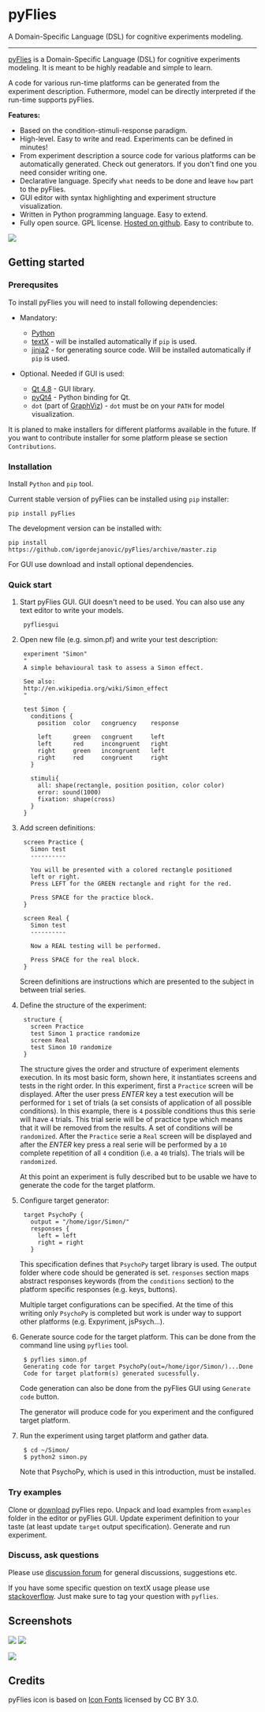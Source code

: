 # pyFlies

A Domain-Specific Language (DSL) for cognitive experiments modeling.

---


[pyFlies](https://github.com/igordejanovic/pyFlies/) is a Domain-Specific
Language (DSL) for cognitive experiments modeling. It is meant to be highly
readable and simple to learn.

A code for various run-time platforms can be generated from the experiment
description. Futhermore, model can be directly interpreted if the run-time
supports pyFlies.

**Features:**

 * Based on the condition-stimuli-response paradigm.
 * High-level. Easy to write and read. Experiments can be defined in minutes!
 * From experiment description a source code for various platforms can be
   automatically generated. Check out generators. If you don't find one you need
   consider writing one.
 * Declarative language. Specify `what` needs to be done and leave `how` part to the pyFlies.
 * GUI editor with syntax highlighting and experiment structure visualization.
 * Written in Python programming language. Easy to extend.
 * Fully open source. GPL license.
   [Hosted on github](https://github.com/igordejanovic/pyflies). Easy to contribute to.

<a href="images/Architecture.png" target="_blank"><img src="images/Architecture.png"/></a>

## Getting started

### Prerequsites

To install pyFlies you will need to install following dependencies:

- Mandatory:

    * [Python](https://www.python.org/)
    * [textX](https://github.com/igordejanovic/textX) - will be installed
      automatically if `pip` is used.
    * [jinja2](http://jinja.pocoo.org/) - for generating source code. Will be
      installed automatically if `pip` is used.

- Optional. Needed if GUI is used:

    * [Qt 4.8](http://www.qt.io/developers/) - GUI library.
    * [pyQt4](http://www.riverbankcomputing.co.uk/software/pyqt/intro) - Python
      binding for Qt.
    * `dot` (part of [GraphViz](http://www.graphviz.org/)) - `dot` must be on your
      `PATH` for model visualization.

It is planed to make installers for different platforms available in the future.
If you want to contribute installer for some platform please se section
`Contributions`.


### Installation

Install `Python` and `pip` tool.

Current stable version of pyFlies can be installed using `pip` installer:

    pip install pyFlies

The development version can be installed with:

    pip install https://github.com/igordejanovic/pyFlies/archive/master.zip

For GUI use download and install optional dependencies.


### Quick start

1. Start pyFlies GUI. GUI doesn't need to be used. You can also use any text
   editor to write your models.

        pyfliesgui

2. Open new file (e.g. simon.pf) and write your test description:

        experiment "Simon"
        "
        A simple behavioural task to assess a Simon effect.

        See also:
        http://en.wikipedia.org/wiki/Simon_effect
        "

        test Simon {
          conditions {
            position  color   congruency    response

            left      green   congruent     left
            left      red     incongruent   right
            right     green   incongruent   left
            right     red     congruent     right
          }

          stimuli{
            all: shape(rectangle, position position, color color)
            error: sound(1000)
            fixation: shape(cross)
          }
        }

3. Add screen definitions:

        screen Practice {
          Simon test
          ----------

          You will be presented with a colored rectangle positioned
          left or right.
          Press LEFT for the GREEN rectangle and right for the red.

          Press SPACE for the practice block.
        }

        screen Real {
          Simon test
          ----------

          Now a REAL testing will be performed.

          Press SPACE for the real block.
        }

    Screen definitions are instructions which are presented to the subject
    in between trial series.

4. Define the structure of the experiment:

        structure {
          screen Practice
          test Simon 1 practice randomize
          screen Real
          test Simon 10 randomize
        }

    The structure gives the order and structure of experiment elements
    execution. In its most basic form, shown here, it instantiates screens and
    tests in the right order. In this experiment, first a `Practice` screen will
    be displayed. After the user press *ENTER* key a test execution will be
    performed for `1` set of trials (a set consists of application of all
    possible conditions). In this example, there is `4` possible conditions thus
    this serie will have `4` trials. This trial serie will be of practice type
    which means that it will be removed from the results. A set of conditions
    will be `randomized`. After the `Practice` serie a `Real` screen
    will be displayed and after the *ENTER* key press a real serie will be
    performed by a `10` complete repetition of all `4` condition (i.e. a `40`
    trials). The trials will be `randomized`.

    At this point an experiment is fully described but to be usable we have to
    generate the code for the target platform.

5. Configure target generator:

        target PsychoPy {
          output = "/home/igor/Simon/"
          responses {
            left = left
            right = right
          }

    This specification defines that `PsychoPy` target library is used. The
    output folder where code should be generated is set. `responses` section
    maps abstract responses keywords (from the `conditions` section) to the
    platform specific responses (e.g. keys, buttons).

    Multiple target configurations can be specified. At the time of this writing
    only `PsychoPy` is completed but work is under way to support other
    platforms (e.g. Expyriment, jsPsych...).

6. Generate source code for the target platform. This can be done from the
   command line using `pyflies` tool.

        $ pyflies simon.pf
        Generating code for target PsychoPy(out=/home/igor/Simon/)...Done
        Code for target platform(s) generated sucessfully.

   Code generation can also be done from the pyFlies GUI using `Generate code`
   button.
   
   The generator will produce code for you experiment and the configured target
   platform.

7. Run the experiment using target platform and gather data.

        $ cd ~/Simon/
        $ python2 simon.py

   Note that PsychoPy, which is used in this introduction, must be installed.


### Try examples

Clone or [download](https://github.com/igordejanovic/pyFlies/archive/master.zip)
pyFlies repo. Unpack and load examples from `examples` folder in the editor or
pyFlies GUI. Update experiment definition to your taste (at least update
`target` output specification). Generate and run experiment.


### Discuss, ask questions

Please use [discussion
forum](https://groups.google.com/forum/?hl=en#!forum/pyflies) for general
discussions, suggestions etc.

If you have some specific question on textX usage please use
[stackoverflow](http://stackoverflow.com/). Just make sure to tag your question
with `pyflies`.

## Screenshots

<a href="images/pyFliesGUI.png" target="_blank"><img src="images/pyFliesGUI.png"/></a>
<a href="images/pyFliesSimonScreenShot.png" target="_blank"><img src="images/pyFliesSimonScreenShot.png"/></a>



<a href="images/pyFliesGUI-generated.png" target="_blank"><img src="images/pyFliesGUI-generated.png"/></a>

## Credits

pyFlies icon is based on [Icon Fonts](http://www.onlinewebfonts.com/icon) licensed by CC BY 3.0.
